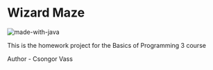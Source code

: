 # Wizard Maze
![made-with-java](https://img.shields.io/badge/Made%20with-Java-1f425f.svg)

This is the homework project for the Basics of Programming 3 course

Author - Csongor Vass
